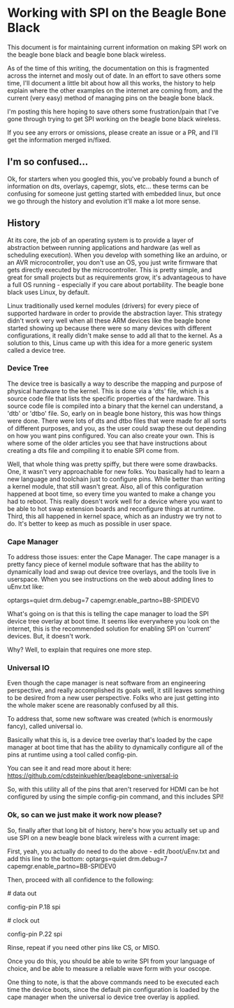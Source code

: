 # Working with SPI on the Beagle Bone Black
This document is for maintaining current information on making SPI work on the beagle bone black and beagle bone black wireless.

As of the time of this writing, the documentation on this is fragmented across the internet and mosly out of date. In an effort to save others some time, I'll document a little bit about how all this works, the history to help explain where the other examples on the internet are coming from, and the current (very easy) method of managing pins on the beagle bone black.

I'm posting this here hoping to save others some frustration/pain that I've gone through trying to get SPI working on the beagle bone black wireless.

If you see any errors or omissions, please create an issue or a PR, and I'll get the information merged in/fixed.

## I'm so confused...
Ok, for starters when you googled this, you've probably found a bunch of information on dts, overlays, capemgr, slots, etc... these terms can be confusing for someone just getting started with embedded linux, but once we go through the history and evolution it'll make a lot more sense.

## History
At its core, the job of an operating system is to provide a layer of abstraction between running applications and hardware (as well as scheduling execution). When you develop with something like an arduino, or an AVR microcontroller, you don't use an OS, you just write firmware that gets directly executed by the microcontroller. This is pretty simple, and great for small projects but as requirements grow, it's advantageous to have a full OS running - especially if you care about portability. The beagle bone black uses Linux, by default.

Linux traditionally used kernel modules (drivers) for every piece of supported hardware in order to provide the abstraction layer. This strategy didn't work very well when all these ARM devices like the beagle bone started showing up because there were so many devices with different configurations, it really didn't make sense to add all that to the kernel. As a solution to this, Linus came up with this idea for a more generic system called a device tree.

### Device Tree
The device tree is basically a way to describe the mapping and purpose of physical hardware to the kernel. This is done via a 'dts' file, which is a source code file that lists the specific properties of the hardware. This source code file is compiled into a binary that the kernel can understand, a 'dtb' or 'dtbo' file. So, early on in beagle bone history, this was how things were done. There were lots of dts and dtbo files that were made for all sorts of different purposes, and you, as the user could swap these out depending on how you want pins configured. You can also create your own. This is where some of the older articles you see that have instructions about creating a dts file and compiling it to enable SPI come from.

Well, that whole thing was pretty spiffy, but there were some drawbacks. One, it wasn't very approachable for new folks. You basically had to learn a new language and toolchain just to configure pins. While better than writing a kernel module, that still wasn't great. Also, all of this configuration happened at boot time, so every time you wanted to make a change you had to reboot. This really doesn't work well for a device where you want to be able to hot swap extension boards and reconfigure things at runtime. Third, this all happened in kernel space, which as an industry we try not to do. It's better to keep as much as possible in user space.

### Cape Manager
To address those issues: enter the Cape Manager. The cape manager is a pretty fancy piece of kernel module software that has the ability to dynamically load and swap out device tree overlays, and the tools live in userspace. When you see instructions on the web about adding lines to uEnv.txt like:

optargs=quiet drm.debug=7 capemgr.enable_partno=BB-SPIDEV0

What's going on is that this is telling the cape manager to load the SPI device tree overlay at boot time. It seems like everywhere you look on the internet, this is the recommended solution for enabling SPI on 'current' devices. But, it doesn't work.

Why? Well, to explain that requires one more step.

### Universal IO
Even though the cape manager is neat software from an engineering perspective, and really accomplished its goals well, it still leaves something to be desired from a new user perspective. Folks who are just getting into the whole maker scene are reasonably confused by all this.

To address that, some new software was created (which is enormously fancy), called universal io.

Basically what this is, is a device tree overlay that's loaded by the cape manager at boot time that has the ability to dynamically configure all of the pins at runtime using a tool called config-pin.

You can see it and read more about it here: https://github.com/cdsteinkuehler/beaglebone-universal-io

So, with this utility all of the pins that aren't reserved for HDMI can be hot configured by using the simple config-pin command, and this includes SPI!

### Ok, so can we just make it work now please?
So, finally after that long bit of history, here's how you actually set up and use SPI on a new beagle bone black wireless with a current image:

First, yeah, you actually do need to do the above - edit /boot/uEnv.txt and add this line to the bottom:
optargs=quiet drm.debug=7 capemgr.enable_partno=BB-SPIDEV0

Then, proceed with all confidence to the following:

&#35; data out

config-pin P.18 spi

&#35; clock out

config-pin P.22 spi

Rinse, repeat if you need other pins like CS, or MISO.

Once you do this, you should be able to write SPI from your language of choice, and be able to measure a reliable wave form with your oscope.

One thing to note, is that the above commands need to be executed each time the device boots, since the default pin configuration is loaded by the cape manager when the universal io device tree overlay is applied.




